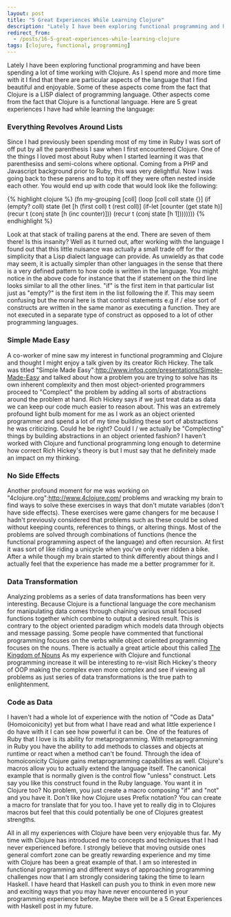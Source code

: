 ```yaml
---
layout: post
title: "5 Great Experiences While Learning Clojure"
description: "Lately I have been exploring functional programming and have been spending a lot of time working with Clojure.  As I spend more and more time with it I find that there are particular aspects of the language that I find beautiful and enjoyable.  Some of these aspects come from the fact that Clojure is a LISP dialect of programming language.  Other aspects come from the fact that Clojure is a functional language.  Here are 5 great experiences I have had while learning the language:"
redirect_from:
  - /posts/16-5-great-experiences-while-learning-clojure
tags: [clojure, functional, programming]
---
```

Lately I have been exploring functional programming and have been spending a lot of time working with Clojure.  As I spend more and more time with it I find that there are particular aspects of the language that I find beautiful and enjoyable.  Some of these aspects come from the fact that Clojure is a LISP dialect of programming language.  Other aspects come from the fact that Clojure is a functional language.  Here are 5 great experiences I have had while learning the language:

### Everything Revolves Around Lists

Since I had previously been spending most of my time in Ruby I was sort of off put by all the parenthesis I saw when I first encountered Clojure.  One of the things I loved most about Ruby when I started learning it was that parenthesiss and semi-colons where optional.  Coming from a PHP and Javascript background prior to Ruby, this was very delightful.  Now I was going back to these parens and to top it off they were often nested inside each other.  You would end up with code that would look like the following:

{% highlight clojure %}
(fn my-grouping [coll]
  (loop [coll coll state {}]
    (if (empty? coll) state
      (let [h (first coll) t (rest coll)]
        (if-let [counter (get state h)]
          (recur t (conj state [h (inc counter)]))
          (recur t (conj state [h 1])))))))
{% endhighlight %}

Look at that stack of trailing parens at the end.  There are seven of them there!  Is this insanity?  Well as it turned out, after working with the language I found out that this little nuisance was actually a small trade off for the simplicity that a Lisp dialect language can provide.  As unwieldy as that code may seem, it is actually simpler than other languages in the sense that there is a very defined pattern to how code is written in the language.  You might notice in the above code for instance that the if statement on the third line looks similar to all the other lines.  "if" is the first item in that particular list just as "empty?" is the first item in the list following the if.  This may seem confusing but the moral here is that control statements e.g if / else sort of constructs are written in the same manor as executing a function.  They are not executed in a separate type of construct as opposed to a lot of other programming languages.

### Simple Made Easy

A co-worker of mine saw my interest in functional programming and Clojure and thought I might enjoy a talk given by its creator Rich Hickey.  The talk was titled "Simple Made Easy":http://www.infoq.com/presentations/Simple-Made-Easy and talked about how a problem you are trying to solve has its own inherent complexity and then most object-oriented programmers proceed to "Complect" the problem by adding all sorts of abstractions around the problem at hand.  Rich Hickey says if we just treat data as data we can keep our code much easier to reason about.  This was an extremely profound light bulb moment for me as I work as an object oriented programmer and spend a lot of my time building these sort of abstractions he was criticizing.  Could he be right?  Could I / we actually be "Complecting" things by building abstractions in an object oriented fashion?  I haven't worked with Clojure and functional programming long enough to determine how correct Rich Hickey's theory is but I must say that he definitely made an impact on my thinking.

### No Side Effects

Another profound moment for me was working on "4clojure.org":http://www.4clojure.com/ problems and wracking my brain to find ways to solve these exercises in ways that don't mutate variables (don't have side effects).  These exercises were game changers for me because I hadn't previously considered that problems such as these could be solved without keeping counts, references to things, or altering things.  Most of the problems are solved through combinations of functions (hence the functional programming aspect of the language) and often recursion.  At first it was sort of like riding a unicycle when you've only ever ridden a bike.  After a while though my brain started to think differently about things and I actually feel that the experience has made me a better programmer for it.

### Data Transformation

Analyzing problems as a series of data transformations has been very interesting.  Because Clojure is a functional language the core mechanism for manipulating data comes through chaining various small focused functions together which combine to output a desired result.  This is contrary to the object oriented paradigm which models data through objects and message passing.  Some people have commented that functional programming focuses on the verbs while object oriented programming focuses on the nouns.  There is actually a great article about this called [The Kingdom of Nouns](http://steve-yegge.blogspot.com/2006/03/execution-in-kingdom-of-nouns.html)  As my experience with Clojure and functional programming increase it will be interesting to re-visit Rich Hickey's theory of OOP making the complex even more complex and see if viewing all problems as just series of data transformations is the true path to enlightenment.

### Code as Data

I haven't had a whole lot of experience with the notion of "Code as Data" (Homoiconicity) yet but from what I have read and what little experience I do have with it I can see how powerful it can be.  One of the features of Ruby that I love is its ability for metaprogramming.  With metaprogramming in Ruby you have the ability to add methods to classes and objects at runtime or react when a method can't be found.  Through the idea of homoiconicity Clojure gains metaprogramming capabilities as well.  Clojure's macros allow you to actually extend the language itself.  The canonical example that is normally given is the control flow "unless" construct.  Lets say you like this construct found in the Ruby language.  You want it in Clojure too?  No problem, you just create a macro composing "if" and "not" and you have it.  Don't like how Clojure uses Prefix notation?  You can create a macro for translate that for you too.  I have yet to really dig in to Clojures macros but feel that this could potentially be one of Clojures greatest strengths.

All in all my experiences with Clojure have been very enjoyable thus far.  My time with Clojure has introduced me to concepts and techniques that I had never experienced before.  I strongly believe that moving outside ones general comfort zone can be greatly rewarding experience and my time with Clojure has been a great example of that.  I am so interested in functional programming and different ways of approaching programming challenges now that I am strongly considering taking the time to learn Haskell.  I have heard that Haskell can push you to think in even more new and exciting ways that you may have never encountered in your programming experience before.  Maybe there will be a 5 Great Experiences with Haskell post in my future.



